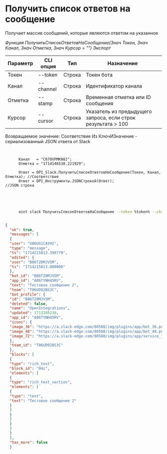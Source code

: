 ﻿---
sidebar_position: 7
---

# Получить список ответов на сообщение
 Получает массив сообщений, которые являются ответом на указанное


*Функция ПолучитьСписокОтветовНаСообщение(Знач Токен, Знач Канал, Знач Отметка, Знач Курсор = "") Экспорт*

  | Параметр | CLI опция | Тип | Назначение |
  |-|-|-|-|
  | Токен | --token | Строка | Токен бота |
  | Канал | --channel | Строка | Идентификатор канала |
  | Отметка | --stamp | Строка | Временная отметка или ID сообщения |
  | Курсор | --cursor | Строка | Указатель из предыдущего запроса, если строк результата > 100 |

  
  Возвращаемое значение:   Соответствие Из КлючИЗначение - сериализованный JSON ответа от Slack

```bsl title="Пример кода"
	
      
      Канал   = "C070VPMKN8J";
      Отметка = "1714146538.221929";
      
      Ответ = OPI_Slack.ПолучитьСписокОтветовНаСообщение(Токен, Канал, Отметка); //Соответствие
      Ответ = OPI_Инструменты.JSONСтрокой(Ответ);                                //JSON строка
      
    
	
```

```sh title="Пример команды CLI"
    
      oint slack ПолучитьСписокОтветовНаСообщение --token %token% --channel "C070VPMKN8J" --stamp "1714146538.221929" --cursor %cursor%


```


```json title="Результат"

{
  "ok": true,
  "messages": [
  {
  "user": "U06UG1CAYH2",
  "type": "message",
  "ts": "1714215813.399779",
  "edited": {
  "user": "B06TZ0MJV5M",
  "ts": "1714215813.000000"
  },
  "bot_id": "B06TZ0MJV5M",
  "app_id": "A06TYNH45RV",
  "text": "Тестовое сообщение 2",
  "team": "T06UD92BS3C",
  "bot_profile": {
  "id": "B06TZ0MJV5M",
  "deleted": false,
  "name": "OpenIntegrations",
  "updated": 1713205238,
  "app_id": "A06TYNH45RV",
  "icons": {
  "image_36": "https://a.slack-edge.com/80588/img/plugins/app/bot_36.png",
  "image_48": "https://a.slack-edge.com/80588/img/plugins/app/bot_48.png",
  "image_72": "https://a.slack-edge.com/80588/img/plugins/app/service_72.png"
  },
  "team_id": "T06UD92BS3C"
  },
  "blocks": [
  {
  "type": "rich_text",
  "block_id": "04z",
  "elements": [
  {
  "type": "rich_text_section",
  "elements": [
  {
  "type": "text",
  "text": "Тестовое сообщение 2"
  }
  ]
  }
  ]
  }
  ]
  }
  ],
  "has_more": false
  }

```
